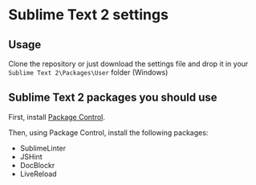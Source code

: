 # Sublime Text 2 settings

## Usage

Clone the repository or just download the settings file and drop it in your `Sublime Text 2\Packages\User` folder (Windows)

## Sublime Text 2 packages you should use

First, install [Package Control](http://wbond.net/sublime_packages/package_control/installation "Package Control").

Then, using Package Control, install the following packages:

* SublimeLinter
* JSHint
* DocBlockr
* LiveReload
